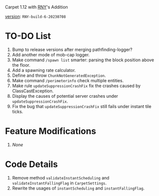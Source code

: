Carpet 1.12 with [RNY](https://github.com/Rainyaphthyl)'s Addition

[version](src/carpet/CarpetSettings.java): `RNY-build-6-20230708`

# TO-DO List

1. Bump to release versions after merging pathfinding-logger?
2. Add another mode of mob-cap logger.
3. Make command `/spawn list` smarter: parsing the block position above the floor.
4. Add a spawning rate calculator.
5. Define and throw `ChunkNotGeneratedException`.
6. Make command `/perimeterinfo` check multiple entities.
7. Make rule `updateSuppressionCrashFix` fix the crashes caused by ClassCastException.
8. Display the causes of potential server crashes under `updateSuppressionCrashFix`.
9. Fix the bug that `updateSuppressionCrashFix` still fails under instant tile ticks.

# Feature Modifications

1. *None*

# Code Details

1. Remove method `validateInstantScheduling` and `validateInstantFallingFlag` in `CarpetSettings`.
2. Rewrite the usages of `instantScheduling` and `instantFallingFlag`.

